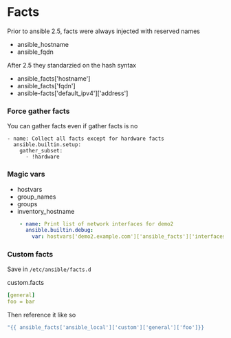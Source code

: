 # Facts

Prior to ansible 2.5, facts were always injected with reserved names

- ansible_hostname
- ansible_fqdn

After 2.5 they standarzied on the hash syntax

- ansible_facts['hostname']
- ansible_facts['fqdn']
- ansible-facts['default_ipv4']['address']


### Force gather facts

You can gather facts even if gather facts is no

```
- name: Collect all facts except for hardware facts
  ansible.builtin.setup:
    gather_subset:
      - !hardware
```

### Magic vars

- hostvars
- group_names
- groups
- inventory_hostname

```yaml
    - name: Print list of network interfaces for demo2
      ansible.builtin.debug:
        var: hostvars['demo2.example.com']['ansible_facts']['interfaces']
```


### Custom facts

Save in `/etc/ansible/facts.d`

custom.facts

```yaml
[general]
foo = bar
```

Then reference it like so

```bash
"{{ ansible_facts['ansible_local']['custom']['general']['foo']}}
```
